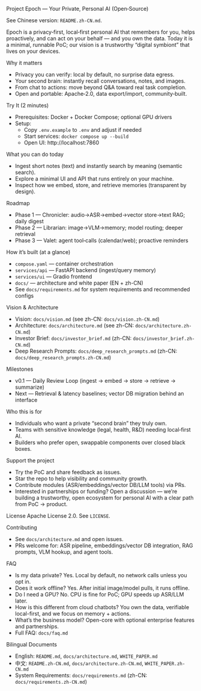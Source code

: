 Project Epoch — Your Private, Personal AI (Open‑Source)

See Chinese version: `README.zh-CN.md`.

Epoch is a privacy‑first, local‑first personal AI that remembers for you, helps proactively, and can act on your behalf — and you own the data. Today it is a minimal, runnable PoC; our vision is a trustworthy “digital symbiont” that lives on your devices.

Why it matters
- Privacy you can verify: local by default, no surprise data egress.
- Your second brain: instantly recall conversations, notes, and images.
- From chat to actions: move beyond Q&A toward real task completion.
- Open and portable: Apache‑2.0, data export/import, community‑built.

Try It (2 minutes)
- Prerequisites: Docker + Docker Compose; optional GPU drivers
- Setup:
  - Copy `.env.example` to `.env` and adjust if needed
  - Start services: `docker compose up --build`
  - Open UI: http://localhost:7860

What you can do today
- Ingest short notes (text) and instantly search by meaning (semantic search).
- Explore a minimal UI and API that runs entirely on your machine.
- Inspect how we embed, store, and retrieve memories (transparent by design).

Roadmap
- Phase 1 — Chronicler: audio→ASR→embed→vector store→text RAG; daily digest
- Phase 2 — Librarian: image→VLM→memory; model routing; deeper retrieval
- Phase 3 — Valet: agent tool‑calls (calendar/web); proactive reminders

How it’s built (at a glance)
- `compose.yaml` — container orchestration
- `services/api` — FastAPI backend (ingest/query memory)
- `services/ui` — Gradio frontend
- `docs/` — architecture and white paper (EN + zh-CN)
 - See `docs/requirements.md` for system requirements and recommended configs

Vision & Architecture
- Vision: `docs/vision.md` (see zh-CN: `docs/vision.zh-CN.md`)
- Architecture: `docs/architecture.md` (see zh-CN: `docs/architecture.zh-CN.md`)
 - Investor Brief: `docs/investor_brief.md` (zh-CN: `docs/investor_brief.zh-CN.md`)
 - Deep Research Prompts: `docs/deep_research_prompts.md` (zh-CN: `docs/deep_research_prompts.zh-CN.md`)

Milestones
- v0.1 — Daily Review Loop (ingest → embed → store → retrieve → summarize)
- Next — Retrieval & latency baselines; vector DB migration behind an interface

Who this is for
- Individuals who want a private “second brain” they truly own.
- Teams with sensitive knowledge (legal, health, R&D) needing local‑first AI.
- Builders who prefer open, swappable components over closed black boxes.

Support the project
- Try the PoC and share feedback as issues.
- Star the repo to help visibility and community growth.
- Contribute modules (ASR/embeddings/vector DB/LLM tools) via PRs.
- Interested in partnerships or funding? Open a discussion — we’re building a trustworthy, open ecosystem for personal AI with a clear path from PoC → product.

License
Apache License 2.0. See `LICENSE`.

Contributing
- See `docs/architecture.md` and open issues.
- PRs welcome for: ASR pipeline, embeddings/vector DB integration, RAG prompts, VLM hookup, and agent tools.

FAQ
- Is my data private? Yes. Local by default, no network calls unless you opt in.
- Does it work offline? Yes. After initial image/model pulls, it runs offline.
- Do I need a GPU? No. CPU is fine for PoC; GPU speeds up ASR/LLM later.
- How is this different from cloud chatbots? You own the data, verifiable local-first, and we focus on memory + actions.
- What’s the business model? Open-core with optional enterprise features and partnerships.
 - Full FAQ: `docs/faq.md`

Bilingual Documents
- English: `README.md`, `docs/architecture.md`, `WHITE_PAPER.md`
- 中文: `README.zh-CN.md`, `docs/architecture.zh-CN.md`, `WHITE_PAPER.zh-CN.md`
 - System Requirements: `docs/requirements.md` (zh-CN: `docs/requirements.zh-CN.md`)
